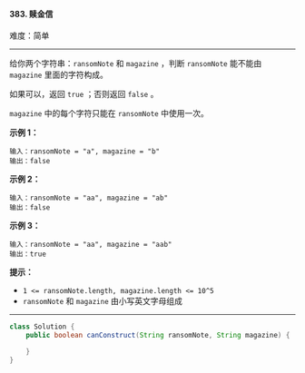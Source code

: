#### 383. 赎金信

难度：简单

---

给你两个字符串：`ransomNote` 和 `magazine` ，判断 `ransomNote` 能不能由 `magazine` 里面的字符构成。

如果可以，返回 `true` ；否则返回 `false` 。

`magazine` 中的每个字符只能在 `ransomNote` 中使用一次。

**示例 1：**

```
输入：ransomNote = "a", magazine = "b"
输出：false
```

**示例 2：**

```
输入：ransomNote = "aa", magazine = "ab"
输出：false
```

**示例 3：**

```
输入：ransomNote = "aa", magazine = "aab"
输出：true
```

**提示：**

* `1 <= ransomNote.length, magazine.length <= 10^5`
* `ransomNote` 和 `magazine` 由小写英文字母组成

---

```Java
class Solution {
    public boolean canConstruct(String ransomNote, String magazine) {

    }
}
```